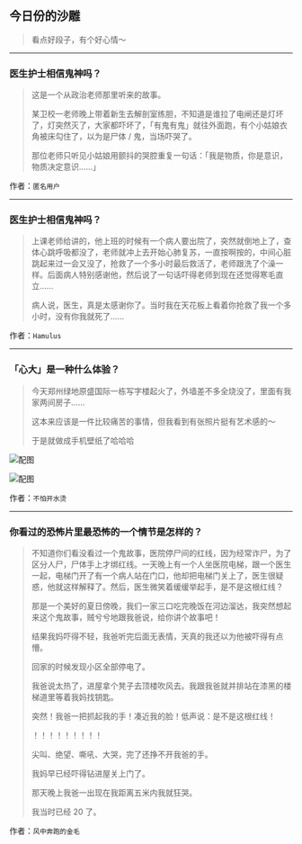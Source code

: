 ## 今日份的沙雕

> 看点好段子，有个好心情～


 
---

### 医生护士相信鬼神吗？

> 这是一个从政治老师那里听来的故事。
> 
> 某卫校一老师晚上带着新生去解剖室练胆，不知道是谁拉了电闸还是灯坏了，灯突然灭了，大家都吓坏了，「有鬼有鬼」就往外面跑，有个小姑娘衣角被床勾住了，以为是尸体 / 鬼，当场吓哭了。
> 
> 那位老师只听见小姑娘用颤抖的哭腔重复一句话：「我是物质，你是意识，物质决定意识……」


作者：`匿名用户`

---

### 医生护士相信鬼神吗？

> 上课老师给讲的，他上班的时候有一个病人要出院了，突然就倒地上了，查体心跳呼吸都没了，老师就冲上去开始心肺复苏，一直按啊按的，中间心脏跳起来过一会又没了，抢救了一个多小时最后救活了，老师跟洗了个澡一样。后面病人特别感谢他，然后说了一句话吓得老师到现在还觉得寒毛直立……
> 
> 病人说，医生，真是太感谢你了。当时我在天花板上看着你抢救了我一个多小时，没有你我就死了……


作者：`Hamulus`

---

### 「心大」是一种什么体验？

> 今天郑州绿地原盛国际一栋写字楼起火了，外墙差不多全烧没了，里面有我家两间房子……
> 
> 这本来应该是一件比较痛苦的事情，但我看到有张照片挺有艺术感的～
> 
> 于是就做成手机壁纸了哈哈哈



![配图](http://pic3.zhimg.com/70/v2-8d71f1efa86759755fe51622f7d07f0e_b.jpg)



![配图](http://pic4.zhimg.com/70/v2-dbdbb854e917fa4b1d24a3436e657113_b.jpg)


作者：`不怕开水烫`

---

### 你看过的恐怖片里最恐怖的一个情节是怎样的？

> 不知道你们看没看过一个鬼故事，医院停尸间的红线，因为经常诈尸，为了区分人尸，尸体手上才绑红线。一天晚上有一个人坐医院电梯，跟一个医生一起，电梯门开了有一个病人站在门口，他却把电梯门关上了，医生很疑惑，他就这样解释了。然后，医生微笑着缓缓举起手，是不是这根红线？
> 
> 那是一个美好的夏日傍晚，我们一家三口吃完晚饭在河边溜达，我突然想起来这个鬼故事，贼兮兮地跟我爸说，给你讲个故事吧！
> 
> 结果我妈吓得不轻，我爸听完后面无表情，天真的我还以为他被吓得有点懵。
> 
> 回家的时候发现小区全部停电了。
> 
> 我爸说太热了，进屋拿个凳子去顶楼吹风去。我跟我爸就并排站在漆黑的楼梯道里等着我妈找钥匙。
> 
> 突然！我爸一把抓起我的手！凑近我的脸！低声说：是不是这根红线！
> 
> ！！！！！！！！！
> 
> 尖叫、绝望、嘶吼、大哭，完了还挣不开我爸的手。
> 
> 我妈早已经吓得钻进屋关上门了。
> 
> 那天晚上我爸一出现在我距离五米内我就狂哭。
> 
> 我当时已经 20 了。


作者：`风中奔跑的金毛`